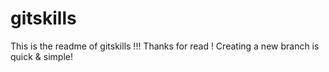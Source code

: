 # gitskills

This is the readme of gitskills !!!
Thanks for read ! 
Creating a new branch is quick & simple!

